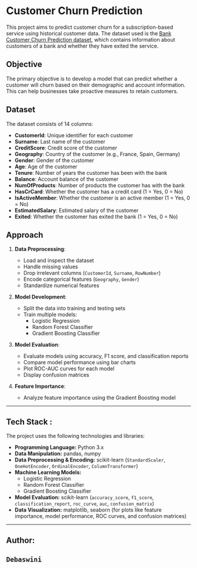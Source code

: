 # Customer Churn Prediction

This project aims to predict customer churn for a subscription-based service using historical customer data. The dataset used is the [Bank Customer Churn Prediction dataset](https://www.kaggle.com/datasets/shantanudhakadd/bank-customer-churn-prediction), which contains information about customers of a bank and whether they have exited the service.

## Objective

The primary objective is to develop a model that can predict whether a customer will churn based on their demographic and account information. This can help businesses take proactive measures to retain customers.

## Dataset 

The dataset consists of 14 columns:

- **CustomerId**: Unique identifier for each customer
- **Surname**: Last name of the customer
- **CreditScore**: Credit score of the customer
- **Geography**: Country of the customer (e.g., France, Spain, Germany)
- **Gender**: Gender of the customer
- **Age**: Age of the customer
- **Tenure**: Number of years the customer has been with the bank
- **Balance**: Account balance of the customer
- **NumOfProducts**: Number of products the customer has with the bank
- **HasCrCard**: Whether the customer has a credit card (1 = Yes, 0 = No)
- **IsActiveMember**: Whether the customer is an active member (1 = Yes, 0 = No)
- **EstimatedSalary**: Estimated salary of the customer
- **Exited**: Whether the customer has exited the bank (1 = Yes, 0 = No)

## Approach

1. **Data Preprocessing**:
   - Load and inspect the dataset
   - Handle missing values
   - Drop irrelevant columns (`CustomerId`, `Surname`, `RowNumber`)
   - Encode categorical features (`Geography`, `Gender`)
   - Standardize numerical features

2. **Model Development**:
   - Split the data into training and testing sets
   - Train multiple models:
     - Logistic Regression
     - Random Forest Classifier
     - Gradient Boosting Classifier

3. **Model Evaluation**:
   - Evaluate models using accuracy, F1 score, and classification reports
   - Compare model performance using bar charts
   - Plot ROC-AUC curves for each model
   - Display confusion matrices

4. **Feature Importance**:
   - Analyze feature importance using the Gradient Boosting model
     
---

## Tech Stack :

  The project uses the following technologies and libraries:

- **Programming Language:** Python 3.x  
- **Data Manipulation:** pandas, numpy  
- **Data Preprocessing & Encoding:** scikit-learn (`StandardScaler`, `OneHotEncoder`, `OrdinalEncoder`, `ColumnTransformer`)  
- **Machine Learning Models:**  
  - Logistic Regression  
  - Random Forest Classifier  
  - Gradient Boosting Classifier  
- **Model Evaluation:** scikit-learn (`accuracy_score`, `f1_score`, `classification_report`, `roc_curve`, `auc`, `confusion_matrix`)  
- **Data Visualization:** matplotlib, seaborn (for plots like feature importance, model performance, ROC curves, and confusion matrices)

---
## Author:
`Debaswini`
---
